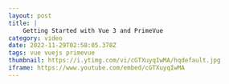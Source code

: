 ```yaml
---
layout: post
title: |
    Getting Started with Vue 3 and PrimeVue
category: video
date: 2022-11-29T02:58:05.378Z
tags: vue vuejs primevue
thumbnail: https://i.ytimg.com/vi/cGTXuyqIwMA/hqdefault.jpg
iframe: https://www.youtube.com/embed/cGTXuyqIwMA
---
```

